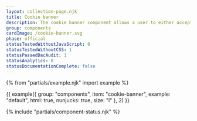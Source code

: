 ```yaml
---
layout: collection-page.njk
title: Cookie banner
description: The cookie banner component allows a user to either accept or decline the use of cookies within a service.
group: components
cardImage: /cookie-banner.svg
phase: official
statusTestedWithoutJavaScript: 0
statusTestedWithoutCSS: 1
statusPassedDacAudit: 1
statusAnalytics: 0
statusDocumentationComplete: false
---
```


{% from "partials/example.njk" import example %}

{{ example({ group: "components", item: "cookie-banner", example: "default", html: true, nunjucks: true, size: "l" }, 2) }}

{% include "partials/component-status.njk" %}
